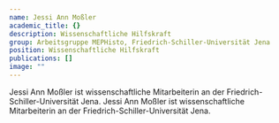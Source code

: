 ```yaml
---
name: Jessi Ann Moßler
academic_title: {}
description: Wissenschaftliche Hilfskraft
group: Arbeitsgruppe MEPHisto, Friedrich-Schiller-Universität Jena
position: Wissenschaftliche Hilfskraft
publications: []
image: ""
---
```


Jessi Ann Moßler ist wissenschaftliche Mitarbeiterin an der Friedrich-Schiller-Universität Jena.
Jessi Ann Moßler ist wissenschaftliche Mitarbeiterin an der Friedrich-Schiller-Universität Jena.
